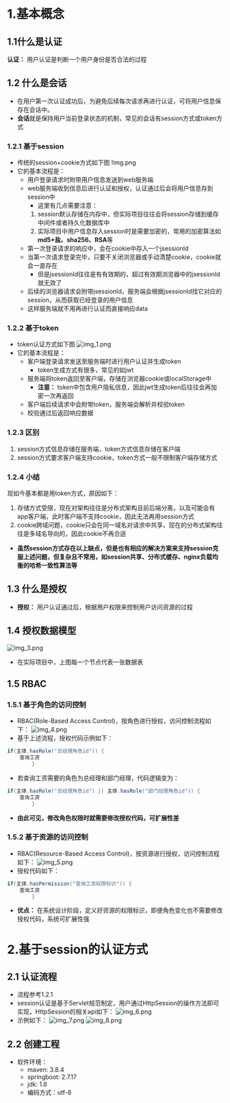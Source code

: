 # 1.基本概念
## 1.1什么是认证
**认证：** 用户认证是判断一个用户身份是否合法的过程
## 1.2 什么是会话
+ 在用户第一次认证成功后，为避免后续每次请求再进行认证，可将用户信息保存在会话中。
+ **会话**就是保持用户当前登录状态的机制，常见的会话有session方式或token方式
### 1.2.1 基于session
+ 传统的session+cookie方式如下图
  !img.png
+ 它的基本流程是：
    + 用户登录请求时附带用户信息发送到web服务端
    + web服务端收到信息后进行认证和授权，认证通过后会将用户信息存到session中
        + 这里有几点需要注意：
        1. session默认存储在内存中，但实际项目往往会将session存储到缓存中间件或者持久化数据库中
        2. 实际项目中用户信息存入session时是需要加密的，常用的加密算法如**md5+盐、sha256、RSA**等
    + 第一次登录请求的响应中，会在cookie中存入一个jsessionId
    + 当第一次请求登录完毕，只要不关闭浏览器或手动清楚cookie，cookie就会一直存在
        + 但是jsessionId往往是有有效期的，超过有效期浏览器中的jsessionId就无效了
    + 后续的浏览器请求会附带jsessionId，服务端会根据jsessionId找它对应的session，从而获取已经登录的用户信息
    + 这样服务端就不用再进行认证而直接响应data
### 1.2.2 基于token
+ token认证方式如下图
  ![img_1.png](img_1.png)
+ 它的基本流程是：
    + 客户端登录请求发送至服务端时进行用户认证并生成token
        + token生成方式有很多，常见的如jwt
    + 服务端将token返回至客户端，存储在浏览器cookie或localStorage中
        + **注意：** token中包含用户隐私信息，因此jwt生成token后往往会再加密一次再返回
    + 客户端后续请求中会附带token，服务端会解析并校验token
    + 校验通过后返回响应数据
### 1.2.3 区别
1. session方式信息存储在服务端，token方式信息存储在客户端
2. session方式要求客户端支持cookie，token方式一般不限制客户端存储方式
### 1.2.4 小结
现如今基本都是用token方式，原因如下：
1. 存储方式受限，现在对架构往往是分布式架构且前后端分离，以及可能会有app客户端，此时客户端不支持cookie，因此无法再用session方式
2. cookie跨域问题，cookie只会在同一域名对请求中共享，现在的分布式架构往往是多域名导向的，因此cookie不再合适
+ **虽然session方式存在以上缺点，但是也有相应的解决方案来支持session克服上述问题，但复杂且不常用，如session共享、分布式缓存、nginx负载均衡的哈希一致性算法等**
## 1.3 什么是授权
+ **授权：** 用户认证通过后，根据用户权限来控制用户访问资源的过程
## 1.4 授权数据模型
![img_3.png](img_3.png)
+ 在实际项目中，上图每一个节点代表一张数据表
## 1.5 RBAC
### 1.5.1 基于角色的访问控制
+ RBAC(Role-Based Access Control)，按角色进行授权，访问控制流程如下：
  ![img_4.png](img_4.png)
+ 基于上述流程，授权代码示例如下：
```java
if(主体.hasRole("总经理角色id")) {
    查询工资
        }
```
+ 若查询工资需要的角色为总经理和部门经理，代码逻辑变为：
```java
if(主体.hasRole("总经理角色id") || 主体.hasRole("部门经理角色id")) {
    查询工资
        }
```
+ **由此可见，修改角色权限时就需要修改授权代码，可扩展性差**
### 1.5.2 基于资源的访问控制
+ RBAC(Resource-Based Access Control)，按资源进行授权，访问控制流程如下：
  ![img_5.png](img_5.png)
+ 授权代码如下：
```java
if(主体.hasPermission("查询工资权限标识")) {
    查询工资
        }
```
+ **优点：** 在系统设计阶段，定义好资源的权限标识，即便角色变化也不需要修改授权代码，系统可扩展性强
# 2.基于session的认证方式
## 2.1 认证流程
+ 流程参考1.2.1
+ session认证是基于Servlet规范制定，用户通过HttpSession的操作方法即可实现，HttpSession的相关api如下：
  ![img_6.png](img_6.png)
+ 示例如下：
  ![img_7.png](img_7.png)
  ![img_8.png](img_8.png)
## 2.2 创建工程
+ 软件环境：
    + maven: 3.8.4
    + springboot: 2.7.17
    + jdk: 1.8
    + 编码方式：utf-8
